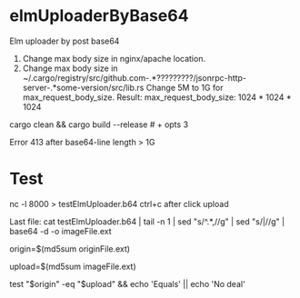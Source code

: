 # elmUploaderByBase64
Elm uploader by post base64

1. Change max body size in nginx/apache location.
2. Change max body size in ~/.cargo/registry/src/github.com-.*?????????/jsonrpc-http-server-.*some-version/src/lib.rs
  Change 5M to 1G for max_request_body_size.
  Result:
  max_request_body_size: 1024 * 1024 * 1024

cargo clean && cargo build --release # + opts 3

Error 413 after base64-line length > 1G

# Test
nc -l 8000 > testElmUploader.b64
ctrl+c after click upload

Last file:
cat testElmUploader.b64 | tail -n 1 | sed "s/^.*,//g" | sed "s/|//g" | base64 -d -o imageFile.ext

origin=$(md5sum originFile.ext)

upload=$(md5sum imageFile.ext)

test "$origin" -eq "$upload" && echo 'Equals' || echo 'No deal'
